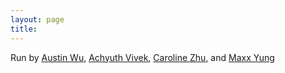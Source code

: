```yaml
---
layout: page
title: 
---
```

<div class="profile-container">
  <!-- <div class="profile-image-container">
    <img src="{{ "/assets/groupPicture.jpeg" | relative_url }}" alt="Profile Photo" class="profile-image">
    <p class="profile-caption">A Photo of the Team</p>
  </div> -->
  <div class="profile-content">
    <p>
      Run by <a href="https://austin-wu.com/">Austin Wu</a>, <a href="https://www.linkedin.com/in/achyuth-k-vivek-15357b326/">Achyuth Vivek</a>, <a href="https://www.linkedin.com/in/caroline-zhu-cu2026/">Caroline Zhu</a>, and <a href="https://www.maxxyung.com/">Maxx Yung</a>
    </p>
    <p><code><span data-encoding="dGVhbUBudWxsc3BhY2UudmM=" id="e1"></span></code> </p>
    <p><code><span data-encoding="YXVzdGluQG51bGxzcGFjZS52Ywo=" id="e1"></span></code> </p>
    <p><code><span data-encoding="YWNoeXV0aEBudWxsc3BhY2UudmMK" id="e1"></span></code> </p>
    <p><code><span data-encoding="Y2Fyb2xpbmVAbnVsbHNwYWNlLnZjCg==" id="e1"></span></code> </p>
    <p><code><span data-encoding="bWF4eEBudWxsc3BhY2UudmMK" id="e1"></span></code> </p>
  </div>
</div>
<script>
  //https://www.base64encode.org/
  document.querySelectorAll('span[data-encoding]').forEach(span => {
    const decoded = atob(span.dataset.encoding);       // 1 Decode
    const link = document.createElement('a');       // 2 Build <a>
    link.href = 'mailto:' + decoded;
    link.textContent = decoded;
    span.replaceWith(link);                         // 3 Swap into place
  });
</script>
<br>
